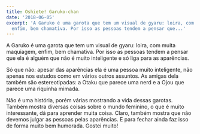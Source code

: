 ```yaml
---
title: Oshiete! Garuko-chan
date: '2018-06-05'
excerpt: 'A Garuko é uma garota que tem um visual de gyaru: loira, com muita maquiagem,
  enfim, bem chamativa. Por isso as pessoas tendem a pensar que...'
---
```




A Garuko é uma garota que tem um visual de gyaru: loira, com muita maquiagem, enfim, bem chamativa. Por isso as pessoas tendem a pensar que ela é alguém que não é muito inteligente e só liga para as aparências.

Só que não: apesar das aparências ela é uma pessoa muito inteligente, não apenas nos estudos como em vários outros assuntos. As amigas dela também são estereotipadas: a Otaku que parece uma nerd e a Ojou que parece uma riquinha mimada.

Não é uma história, porém várias mostrando a vida dessas garotas. Também mostra diversas coisas sobre o mundo feminino, o que é muito interessante, dá para aprender muita coisa. Claro, também mostra que não devemos julgar as pessoas pelas aparências. E para fechar ainda faz isso de forma muito bem humorada. Gostei muito!